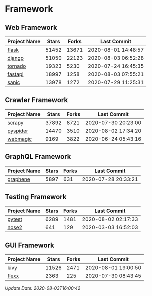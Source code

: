 # Framework

## Web Framework

| Project Name | Stars | Forks | Last Commit |
| ------------ | ----- | ----- | ----------- |
| [flask](https://github.com/pallets/flask) | 51452 | 13671 | 2020-08-01 14:48:57 |
| [django](https://github.com/django/django) | 51050 | 22123 | 2020-08-03 06:52:28 |
| [tornado](https://github.com/tornadoweb/tornado) | 19323 | 5230 | 2020-07-24 16:45:35 |
| [fastapi](https://github.com/tiangolo/fastapi) | 18997 | 1258 | 2020-08-03 07:55:21 |
| [sanic](https://github.com/huge-success/sanic) | 13978 | 1272 | 2020-07-29 11:25:31 |

## Crawler Framework

| Project Name | Stars | Forks | Last Commit |
| ------------ | ----- | ----- | ----------- |
| [scrapy](https://github.com/scrapy/scrapy) | 37892 | 8721 | 2020-07-30 20:23:00 |
| [pyspider](https://github.com/binux/pyspider) | 14470 | 3510 | 2020-08-02 17:34:20 |
| [webmagic](https://github.com/code4craft/webmagic) | 9169 | 3822 | 2020-06-24 05:43:16 |

## GraphQL Framework

| Project Name | Stars | Forks | Last Commit |
| ------------ | ----- | ----- | ----------- |
| [graphene](https://github.com/graphql-python/graphene) | 5897 | 631 | 2020-07-28 20:33:21 |

## Testing Framework

| Project Name | Stars | Forks | Last Commit |
| ------------ | ----- | ----- | ----------- |
| [pytest](https://github.com/pytest-dev/pytest) | 6289 | 1481 | 2020-08-02 02:17:33 |
| [nose2](https://github.com/nose-devs/nose2) | 641 | 129 | 2020-03-03 16:52:03 |

## GUI Framework

| Project Name | Stars | Forks | Last Commit |
| ------------ | ----- | ----- | ----------- |
| [kivy](https://github.com/kivy/kivy) | 11526 | 2471 | 2020-08-01 19:00:50 |
| [flexx](https://github.com/flexxui/flexx) | 2363 | 225 | 2020-07-30 08:43:45 |

*Update Date: 2020-08-03T16:00:42*